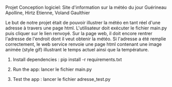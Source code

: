 Projet Conception logiciel: Site d'information sur la météo du jour
Guérineau Apolline, Hirtz Etienne, Voland Gaulthier

Le but de notre projet était de pouvoir illustrer la météo en tant réel d'une adresse à travers une page html.
L'utilisateur doit exécuter le fichier main.py puis cliquer sur le lien renvoyé. Sur la page web, il doit encore rentrer l'adresse de l'endroit dont il veut obtenir la météo. Si l'adresse a été remplie correctement, le web service renvoie une page html contenant une image animée (style gif) illustrant le temps actuel ainsi que la température. 

1. Install dependencies :
pip install -r requirements.txt

2. Run the app:
lancer le fichier main.py

3. Test the app :
lancer le fichier adresse_test.py
